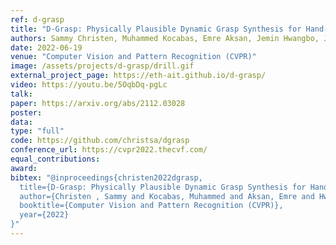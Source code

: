```yaml
---
ref: d-grasp
title: "D-Grasp: Physically Plausible Dynamic Grasp Synthesis for Hand-Object Interactions"
authors: Sammy Christen, Muhammed Kocabas, Emre Aksan, Jemin Hwangbo, Jie Song, Otmar Hilliges
date: 2022-06-19
venue: "Computer Vision and Pattern Recognition (CVPR)"
image: /assets/projects/d-grasp/drill.gif
external_project_page: https://eth-ait.github.io/d-grasp/
video: https://youtu.be/5OqbDq-pgLc
talk: 
paper: https://arxiv.org/abs/2112.03028
poster: 
data: 
type: "full"
code: https://github.com/christsa/dgrasp
conference_url: https://cvpr2022.thecvf.com/
equal_contributions: 
award: 
bibtex: "@inproceedings{christen2022dgrasp,
  title={D-Grasp: Physically Plausible Dynamic Grasp Synthesis for Hand-Object Interactions},
  author={Christen , Sammy and Kocabas, Muhammed and Aksan, Emre and Hwangbo, Jemin and Song, Jie and Hilliges, Otmar},
  booktitle={Computer Vision and Pattern Recognition (CVPR)},
  year={2022}
}"
---
```

